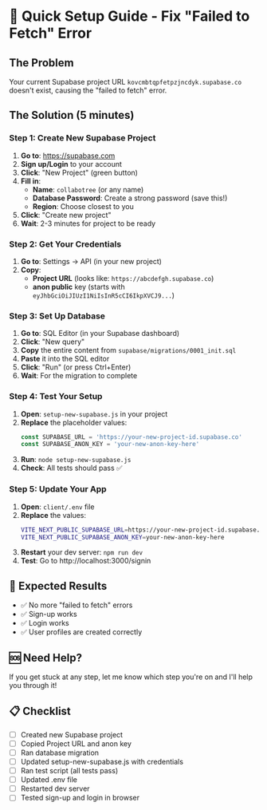# 🚀 Quick Setup Guide - Fix "Failed to Fetch" Error

## The Problem
Your current Supabase project URL `kovcmbtqpfetpzjncdyk.supabase.co` doesn't exist, causing the "failed to fetch" error.

## The Solution (5 minutes)

### Step 1: Create New Supabase Project
1. **Go to**: https://supabase.com
2. **Sign up/Login** to your account
3. **Click**: "New Project" (green button)
4. **Fill in**:
   - **Name**: `collabotree` (or any name)
   - **Database Password**: Create a strong password (save this!)
   - **Region**: Choose closest to you
5. **Click**: "Create new project"
6. **Wait**: 2-3 minutes for project to be ready

### Step 2: Get Your Credentials
1. **Go to**: Settings → API (in your new project)
2. **Copy**:
   - **Project URL** (looks like: `https://abcdefgh.supabase.co`)
   - **anon public** key (starts with `eyJhbGciOiJIUzI1NiIsInR5cCI6IkpXVCJ9...`)

### Step 3: Set Up Database
1. **Go to**: SQL Editor (in your Supabase dashboard)
2. **Click**: "New query"
3. **Copy** the entire content from `supabase/migrations/0001_init.sql`
4. **Paste** it into the SQL editor
5. **Click**: "Run" (or press Ctrl+Enter)
6. **Wait**: For the migration to complete

### Step 4: Test Your Setup
1. **Open**: `setup-new-supabase.js` in your project
2. **Replace** the placeholder values:
   ```javascript
   const SUPABASE_URL = 'https://your-new-project-id.supabase.co'
   const SUPABASE_ANON_KEY = 'your-new-anon-key-here'
   ```
3. **Run**: `node setup-new-supabase.js`
4. **Check**: All tests should pass ✅

### Step 5: Update Your App
1. **Open**: `client/.env` file
2. **Replace** the values:
   ```bash
   VITE_NEXT_PUBLIC_SUPABASE_URL=https://your-new-project-id.supabase.co
   VITE_NEXT_PUBLIC_SUPABASE_ANON_KEY=your-new-anon-key-here
   ```
3. **Restart** your dev server: `npm run dev`
4. **Test**: Go to http://localhost:3000/signin

## 🎯 Expected Results
- ✅ No more "failed to fetch" errors
- ✅ Sign-up works
- ✅ Login works
- ✅ User profiles are created correctly

## 🆘 Need Help?
If you get stuck at any step, let me know which step you're on and I'll help you through it!

## 📋 Checklist
- [ ] Created new Supabase project
- [ ] Copied Project URL and anon key
- [ ] Ran database migration
- [ ] Updated setup-new-supabase.js with credentials
- [ ] Ran test script (all tests pass)
- [ ] Updated .env file
- [ ] Restarted dev server
- [ ] Tested sign-up and login in browser
